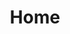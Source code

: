 ---
home: true
title: Home
heroImage: https://d33wubrfki0l68.cloudfront.net/e0c0e886b333fee2c6ccb18d976c74adfc7d0bc2/dddc1/img/logo.png
actions:
  - text: Start
    link: /
    type: primary
  - text: Official Site
    link: https://yosvu.eu.org/
    type: secondary
footer: YOSVU 2023
---
